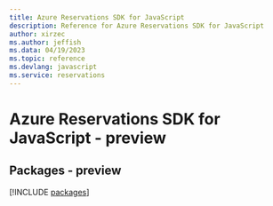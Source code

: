 ```yaml
---
title: Azure Reservations SDK for JavaScript
description: Reference for Azure Reservations SDK for JavaScript
author: xirzec
ms.author: jeffish
ms.data: 04/19/2023
ms.topic: reference
ms.devlang: javascript
ms.service: reservations
---
```

# Azure Reservations SDK for JavaScript - preview
## Packages - preview
[!INCLUDE [packages](reservations-index.md)]